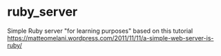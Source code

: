 # ruby_server
Simple Ruby server "for learning purposes" based on this tutorial https://matteomelani.wordpress.com/2011/11/11/a-simple-web-server-is-ruby/
